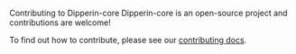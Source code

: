 Contributing to Dipperin-core
Dipperin-core is an open-source project and contributions are welcome!

To find out how to contribute, please see our [contributing docs](https://github.com/dipperin/dipperin-core/blob/hotfix/docs/source/develop/contributions.md).

